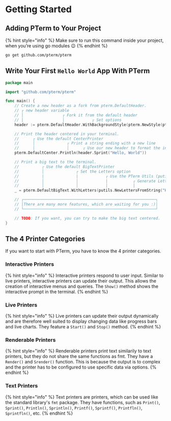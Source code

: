 # Getting Started

## Adding PTerm to Your Project

{% hint style="info" %}
Make sure to run this command inside your project, when you’re using go modules 😉
{% endhint %}

```bash
go get github.com/pterm/pterm
```

## Write Your First `Hello World` App With PTerm

```go
package main

import "github.com/pterm/pterm"

func main() {
	// Create a new header as a fork from pterm.DefaultHeader.
	// ┌ new header variable
	// │                 ┌ Fork it from the default header
	// │                 │            ┌ Set options
	header := pterm.DefaultHeader.WithBackgroundStyle(pterm.NewStyle(pterm.BgRed))

	// Print the header centered in your terminal.
	//      ┌ Use the default CenterPrinter
	//      │              ┌ Print a string ending with a new line
	//      │              │      ┌ Use our new header to format the input string
	pterm.DefaultCenter.Println(header.Sprint("Hello, World"))

	// Print a big text to the terminal.
	//          ┌ Use the default BigTextPrinter
	//          │              ┌ Set the Letters option
	//          |              |            ┌ Use the PTerm Utils (putils) package to create objects faster
	//          │              │            |           ┌ Generate Letters from string
	//          │              │            |           |                        ┌ Render output to the console
	_ = pterm.DefaultBigText.WithLetters(putils.NewLettersFromString("Hello")).Render()

	// ┌──────────────────────────────────────────────────────────┐
	// │There are many more features, which are waiting for you :)│
	// └──────────────────────────────────────────────────────────┘

	// TODO: If you want, you can try to make the big text centered.
}
```

## The 4 Printer Categories

If you want to start with PTerm, you have to know the 4 printer categories.

### Interactive Printers

{% hint style="info" %}
Interactive printers respond to user input. Similar to live printers, interactive printers can update their output. This allows the creation of interactive menus and queries. The `Show()` method shows the interactive prompt in the terminal.&#x20;
{% endhint %}

### Live Printers

{% hint style="info" %}
Live printers can update their output dynamically and are therefore well suited to display changing data like progress bars and live charts. They feature a `Start()` and `Stop()` method.
{% endhint %}

### Renderable Printers

{% hint style="info" %}
Renderable printers print text similarily to text printers, but they do not share the same functions as fmt. They have a `Render()` and `Srender()` function. This is because the output is to complex and the printer has to be configured to use specific data via options.
{% endhint %}

### Text Printers

{% hint style="info" %}
Text printers are printers, which can be used like the standard library's `fmt` package. They have functions, such as `Print()`, `Sprint()`, `Println()`, `Sprintln()`, `Printf()`, `Sprintf()`, `Printfln()`, `Sprintfln()`, etc.
{% endhint %}
